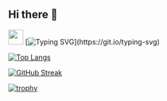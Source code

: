 ## Hi there 👋

<img src="https://emojis.slackmojis.com/emojis/images/1531849430/4246/blob-sunglasses.gif?1531849430" width="30"/> [![Typing SVG](https://readme-typing-svg.herokuapp.com?font=Fira+Code&duration=3000&pause=1000&multiline=true&width=435&height=100&lines=Hi%2C+I+am+a+fullstack+developer.;I+love+Javascript%2C+Typescript+%26+Rust.;I+like+learning+and+building+stuffs.)](https://git.io/typing-svg)

[![Top Langs](https://github-readme-stats.vercel.app/api/top-langs/?username=irabeny89&langs_count=15&layout=compact&theme=tokyonight)](https://github.com/anuraghazra/github-readme-stats)

[![GitHub Streak](https://github-readme-streak-stats.herokuapp.com?user=irabeny89&theme=dark&mode=weekly)](https://git.io/streak-stats)

[![trophy](https://github-profile-trophy.vercel.app/?username=irabeny89&row=2&column=4&theme=onedark)](https://github.com/ryo-ma/github-profile-trophy)
